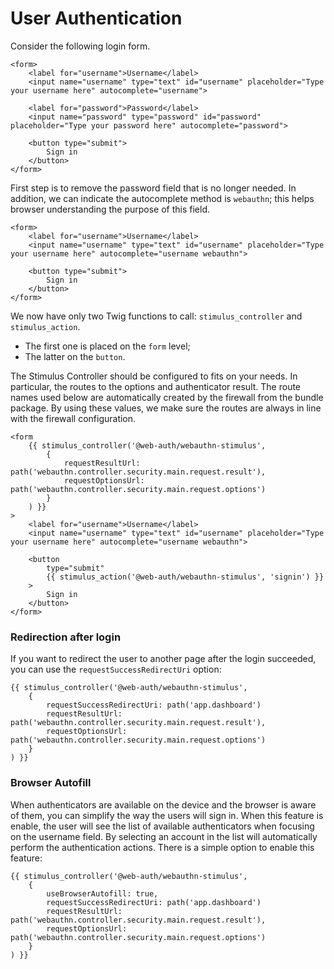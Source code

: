 # User Authentication

Consider the following login form.

```twig
<form>
    <label for="username">Username</label>
    <input name="username" type="text" id="username" placeholder="Type your username here" autocomplete="username">
    
    <label for="password">Password</label>
    <input name="password" type="password" id="password" placeholder="Type your password here" autocomplete="password">
    
    <button type="submit">
        Sign in
    </button>
</form>
```

First step is to remove the password field that is no longer needed. In addition, we can indicate the autocomplete method is `webauthn`; this helps browser understanding the purpose of this field.

```twig
<form>
    <label for="username">Username</label>
    <input name="username" type="text" id="username" placeholder="Type your username here" autocomplete="username webauthn">

    <button type="submit">
        Sign in
    </button>
</form>
```

We now have only two Twig functions to call: `stimulus_controller` and `stimulus_action`.&#x20;

* The first one is placed on the `form` level;
* The latter on the `button`.

The Stimulus Controller should be configured to fits on your needs. In particular, the routes to the options and authenticator result. The route names used below are automatically created by the firewall from the bundle package. By using these values, we make sure the routes are always in line with the firewall configuration.

```twig
<form
    {{ stimulus_controller('@web-auth/webauthn-stimulus',
        {
            requestResultUrl: path('webauthn.controller.security.main.request.result'),
            requestOptionsUrl: path('webauthn.controller.security.main.request.options')
        }
    ) }}
>
    <label for="username">Username</label>
    <input name="username" type="text" id="username" placeholder="Type your username here" autocomplete="username webauthn">

    <button
        type="submit"
        {{ stimulus_action('@web-auth/webauthn-stimulus', 'signin') }}
    >
        Sign in
    </button>
</form>

```

### Redirection after login

If you want to redirect the user to another page after the login succeeded, you can use the `requestSuccessRedirectUri` option:

```twig
{{ stimulus_controller('@web-auth/webauthn-stimulus',
    {
        requestSuccessRedirectUri: path('app.dashboard')
        requestResultUrl: path('webauthn.controller.security.main.request.result'),
        requestOptionsUrl: path('webauthn.controller.security.main.request.options')
    }
) }}
```

### Browser Autofill

When authenticators are available on the device and the browser is aware of them, you can simplify the way the users will sign in. When this feature is enable, the user will see the list of available authenticators when focusing on the username field. By selecting an account in the list will automatically perform the authentication actions. There is a simple option to enable this feature:

```twig
{{ stimulus_controller('@web-auth/webauthn-stimulus',
    {
        useBrowserAutofill: true,
        requestSuccessRedirectUri: path('app.dashboard')
        requestResultUrl: path('webauthn.controller.security.main.request.result'),
        requestOptionsUrl: path('webauthn.controller.security.main.request.options')
    }
) }}
```
